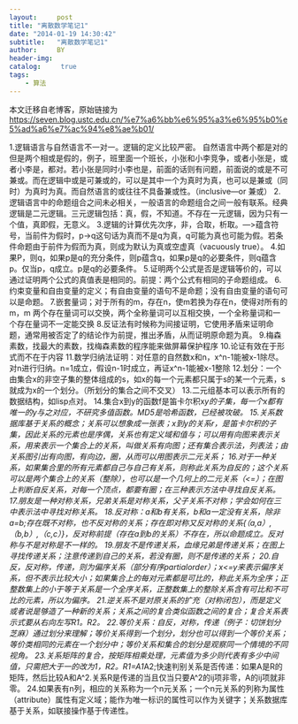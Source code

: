 ```yaml
---
layout:     post
title: "离散数学笔记1"
date: "2014-01-19 14:30:42"
subtitle:   "离散数学笔记1"
author:     BY
header-img:
catalog: 	 true
tags:
    - 算法
---
```


本文迁移自老博客，原始链接为 <https://seven.blog.ustc.edu.cn/%e7%a6%bb%e6%95%a3%e6%95%b0%e5%ad%a6%e7%ac%94%e8%ae%b01/>

1.逻辑语言与自然语言不一对一。逻辑的定义比较严密。
自然语言中两个都是对的但是两个相或是假的，例子，班里面一个班长，小张和小李竞争，或者小张是，或者小李是，都对。若小张是同时小李也是，前面的话则有问题，前面说的或是不可兼或。而在逻辑中或是可兼或的，可以是其中一个为真时为真，也可以是兼或（同时）为真时为真。而自然语言的或往往不具备兼或性。（inclusive―or 兼或）
2.逻辑语言中的命题组合之间未必相关，一般语言的命题组合之间一般有联系。经典逻辑是二元逻辑。三元逻辑包括：真，假，不知道。不存在一元逻辑，因为只有一个值，真即假，无意义。
3.逻辑的计算优先次序，非，合取，析取。―&gt;蕴含符号，当前件为假时，p-&gt;q这句话为真而不是q为真，q可能为真也可能为假。若条件命题由于前件为假而为真，则成为默认为真或空虚真（vacuously true）。
4.如果P，则q，如果p是q的充分条件，则p蕴含q，如果p是q的必要条件，则q蕴含p。仅当p，q成立。p是q的必要条件。
5.证明两个公式是否是逻辑等价的，可以通过证明两个公式的真值表是相同的。前提：两个公式有相同的子命题组成。
6.约束变量和自由变量的定义；有自由变量的语句不是命题；没有自由变量的语句可以是命题。
7.嵌套量词；对于所有的m，存在n，使m若换为存在n，使得对所有的m，m
两个存在量词可以交换，两个全称量词可以互相交换，一个全称量词和一个存在量词不一定能交换
8.反证法有时候称为间接证明，它使用矛盾来证明命题，通常用被否定了的结论作为前提，推出矛盾，从而证明原命题为真。
9.梅森素数，找最大的素数，找梅森素数的程序能来做屏幕保护程序
10.论证有效在于形式而不在于内容
11.数学归纳法证明：对任意的自然数x和n，x^n-1能被x-1除尽。对n进行归纳。n=1成立，假设n-1时成立，再证x^n-1能被x-1整除
12.划分：一个由集合x的非空子集的整体组成的s，如x的每一个元素都只属于s的某一个元素，s就成为x的一个划分。（所划分的集合之间不交叉）
13.二元组基本可以表示所有的数据结构，如lisp点对。
14.集合x到y的函数f是笛卡尔积x*y的子集，每一个x都有唯一的y与之对应，不研究多值函数。MD5是哈希函数，已经被攻破。
15.关系数据库基于关系的概念；关系可以想象成一张表；x到y的关系r，是笛卡尔积的子集，因此关系的元素也是序偶，关系也有定义域和值与；可以用有向图来表示关系，用来表示一个集合上的关系，叫做关系有向图；还有集合表示法，列表法；由关系图引出有向图，有向边，圈，从而可以用图表示二元关系；
16.对于一种关系，如果集合里的所有元素都自己与自己有关系，则称此关系为自反的；这个关系可以是两个集合上的关系（整除），也可以是一个几何上的二元关系（&lt;=）；在图上判断自反关系，对每一个顶点，都要有圈；在三种表示方法中寻找自反关系。
17.朋友是一种对称关系，兄弟关系是对称关系，父子关系不对称；学会如何在三中表示法中寻找对称关系。
18.反对称：a和b有关系，b和a一定没有关系，除非a=b;存在既不对称，也不反对称的关系；存在即对称又反对称的关系{（a,a）,（b,b）,（c,c）}，反对称前提（存在a到b的关系）不存在，所以命题成立。反对称与不是对称是不一样的。
19.朋友不是传递关系，血缘兄弟是传递关系；在图上寻找传递关系；注意传递到自己的关系，若没有圈，则不是传递的关系；
20.自反，反对称，传递，则为偏序关系（部分有序partialorder）；x&lt;=y来表示偏序关系，但不表示比较大小；如果集合上的每对元素都是可比的，称此关系为全序；正整数集上的小于等于关系是一个全序关系，正整数集上的整除关系含有可比和不可比的元素，所以为偏序。
21.逆关系不是对原关系的扩充（对称闭包），而是定义或者说是够造了一种新的关系；关系之间的复合类似函数之间的复合；复合关系表示式要从右向左写R1。R2。
22.等价关系：自反，对称，传递（例子：切饼划分芝麻）通过划分来理解；等价关系得到一个划分，划分也可以得到一个等价关系；等价类相同的元素在一个划分中；等价关系和集合的划分是观察同一个情境的不同视角。
23.关系矩阵的复合，按矩阵相乘处理，元素值为多少则代表有多少中间值，只需把大于一的改为1，R2。R1=A1*A2;快速判别关系是否传递：如果A是R的矩阵，然后比较A和A^2.关系R是传递的当且仅当只要A^2的ij项非零，A的ij项就非零。
24.如果表有n列，相应的关系称为一个n元关系；一个n元关系的列称为属性（attribute）属性有定义域；能作为唯一标识的属性可以作为关键字；关系数据库基于关系，如联接操作基于传递性。

&nbsp;
